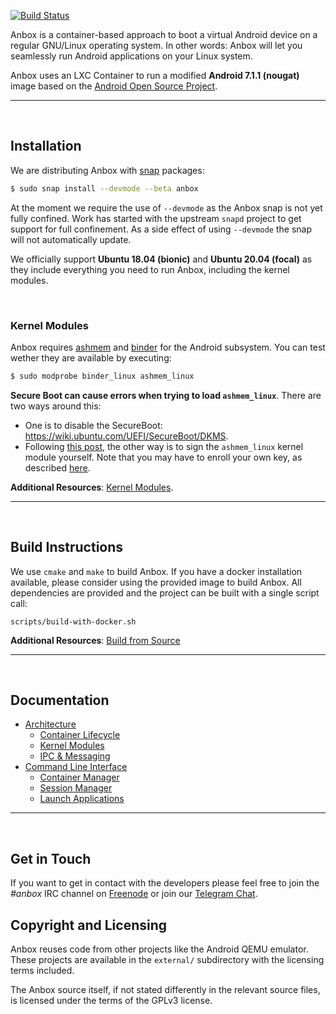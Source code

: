 <!--  Main Readme
This document gives insight about Anbox on a superficial level.
Questions this doc should answer:
  - What is Anbox?
  - What can and can't you do with Anbox?
  - Why does it exist?
  - How do you get it?


In general the following chapter structure should be kept to have a common theme.

    # title
    content **important**

    **Additional Resources**: [link name](dir/file.md#chapter), ...
    ____
    &nbsp;
-->

<!--does not work: [![Snap Status](https://build.snapcraft.io/badge/anbox/anbox.svg)](https://build.snapcraft.io/user/anbox/anbox)-->
[![Build Status](https://travis-ci.org/anbox/anbox.svg?branch=master)](https://travis-ci.org/anbox/anbox)

Anbox is a container-based approach to boot a virtual Android device on a regular GNU/Linux operating system. In other words: Anbox will let you seamlessly run Android applications on your Linux system.

Anbox uses an LXC Container to run a modified **Android 7.1.1 (nougat)** image based on the [Android Open Source Project](https://source.android.com/).

____
&nbsp;

## **Installation**
We are distributing Anbox with [snap](https://snapcraft.io) packages:
```sh
$ sudo snap install --devmode --beta anbox
```
At the moment we require the use of `--devmode` as the Anbox snap is not
yet fully confined. Work has started with the upstream `snapd` project to
get support for full confinement. As a side effect of using `--devmode` the snap will not automatically update.

We officially support **Ubuntu 18.04 (bionic)** and **Ubuntu 20.04 (focal)** as they include everything you need to run Anbox, including the kernel modules.

&nbsp;
### **Kernel Modules**

Anbox requires [ashmem](https://elinux.org/Android_Kernel_Features#ashmem) and [binder](https://elinux.org/Android_Binder) for the Android subsystem. You can test wether they are available by executing:
```sh
$ sudo modprobe binder_linux ashmem_linux
```

**Secure Boot can cause errors when trying to load `ashmem_linux`**. There are two ways around this: 
* One is to disable the SecureBoot: https://wiki.ubuntu.com/UEFI/SecureBoot/DKMS. 
* Following [this post](https://github.com/anbox/anbox/issues/1570), the other way is to sign the `ashmem_linux` kernel module yourself. Note that you may have to enroll your own key, as described [here](https://ubuntu.com/blog/how-to-sign-things-for-secure-boot).
<!--  mode detailed desctiption of process
  - create separate guide
-->

**Additional Resources**: [Kernel Modules](docs/architecture.md#kernel-modules).
____
&nbsp;

## **Build Instructions** 
We use `cmake` and `make` to build Anbox. If you have a docker installation available, please consider using the provided image to build Anbox. All dependencies are provided and the project can be built with a single script call:
```
scripts/build-with-docker.sh
```

**Additional Resources**: [Build from Source](docs/build.md)
____
&nbsp;

## **Documentation**
<!--  table of contents
  - only skeleton for now
-->
* [Architecture](docs/architecture.md)
  * [Container Lifecycle](docs/architecture.md#container-lifecycle)
  * [Kernel Modules](docs/architecture.md#kernel-modules)
  * [IPC & Messaging](docs/architecture.md#ipc-and-messaging)
* [Command Line Interface](docs/cli.md)
  * [Container Manager](docs/cli.md#container-manager)
  * [Session Manager](docs/cli.md#session-manager)
  * [Launch Applications](docs/cli.md#session-manager)
____
&nbsp;

## **Get in Touch**
If you want to get in contact with the developers please feel free to join the
*#anbox* IRC channel on [Freenode](https://freenode.net/) or join our [Telegram Chat](https://t.me/anbox).


## **Copyright and Licensing**
Anbox reuses code from other projects like the Android QEMU emulator. These
projects are available in the `external/` subdirectory with the licensing terms
included.

The Anbox source itself, if not stated differently in the relevant source files,
is licensed under the terms of the GPLv3 license.